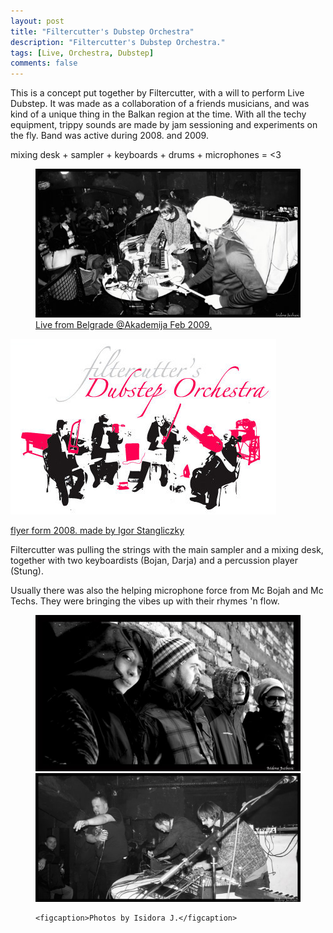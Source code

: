```yaml
---
layout: post
title: "Filtercutter's Dubstep Orchestra"
description: "Filtercutter's Dubstep Orchestra."
tags: [Live, Orchestra, Dubstep]
comments: false
---
```



This is a concept put together by Filtercutter, with a will to perform Live Dubstep. It was made as a collaboration of a friends musicians, and was kind of a unique thing in the Balkan region at the time. With all the techy equipment, trippy sounds are made by jam sessioning and experiments on the fly. Band was active during 2008. and 2009. 

mixing desk + sampler + keyboards + drums + microphones = <3


<figure class="">
   <a href="/images/orkestar1.jpg"><img src="/images/orkestar1.jpg">
   	 <figcaption>Live from Belgrade @Akademija Feb 2009.</figcaption>
   	 </figure>


<a href="/images/fdo_flyer.jpg"><img src="/images/fdo_flyer.jpg">
   	<figcaption>flyer form 2008. made by <a href="http://stang.rs/" target="_blank">Igor Stangliczky</a></figcaption>
   </figure>


Filtercutter was pulling the strings with the main sampler and a mixing desk, together with two keyboardists (Bojan, Darja) and a percussion player (Stung).

Usually there was also the helping microphone force from Mc Bojah and Mc Techs. They were bringing the vibes up with their rhymes 'n flow.

<figure class="half">
	<a href="/images/orkestar2.jpg"><img src="/images/orkestar2.jpg" alt=""></a>
	<a href="/images/orkestar3.jpg"><img src="/images/orkestar3.jpg" alt=""></a>
	
	<figcaption>Photos by Isidora J.</figcaption>
</figure>
